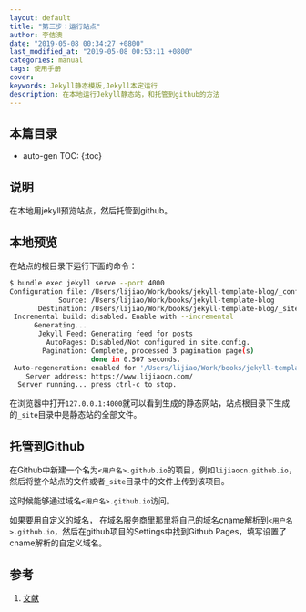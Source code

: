```yaml
---
layout: default
title: "第三步：运行站点"
author: 李佶澳
date: "2019-05-08 00:34:27 +0800"
last_modified_at: "2019-05-08 00:53:11 +0800"
categories: manual
tags: 使用手册
cover: 
keywords: Jekyll静态模版,Jekyll本定运行
description: 在本地运行Jekyll静态站，和托管到github的方法
---
```


## 本篇目录

* auto-gen TOC:
{:toc}

## 说明

在本地用jekyll预览站点，然后托管到github。

## 本地预览

在站点的根目录下运行下面的命令：

```sh
$ bundle exec jekyll serve --port 4000
Configuration file: /Users/lijiao/Work/books/jekyll-template-blog/_config.yml
            Source: /Users/lijiao/Work/books/jekyll-template-blog
       Destination: /Users/lijiao/Work/books/jekyll-template-blog/_site
 Incremental build: disabled. Enable with --incremental
      Generating...
       Jekyll Feed: Generating feed for posts
         AutoPages: Disabled/Not configured in site.config.
        Pagination: Complete, processed 3 pagination page(s)
                    done in 0.507 seconds.
 Auto-regeneration: enabled for '/Users/lijiao/Work/books/jekyll-template-blog'
    Server address: https://www.lijiaocn.com/
  Server running... press ctrl-c to stop.
```

在浏览器中打开`127.0.0.1:4000`就可以看到生成的静态网站，站点根目录下生成的`_site`目录中是静态站的全部文件。

## 托管到Github

在Github中新建一个名为`<用户名>.github.io`的项目，例如`lijiaocn.github.io`，然后将整个站点的文件或者`_site`目录中的文件上传到该项目。

这时候能够通过域名`<用户名>.github.io`访问。

如果要用自定义的域名， 在域名服务商里那里将自己的域名cname解析到`<用户名>.github.io`，然后在github项目的Settings中找到Github Pages，填写设置了cname解析的自定义域名。

## 参考

1. [文献][1]

[1]: 1.com "文献1"


